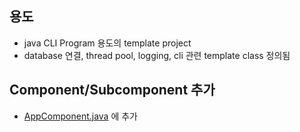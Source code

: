 ## 용도
- java CLI Program 용도의 template project  
- database 연결, thread pool, logging, cli 관련 template class 정의됨

## Component/Subcomponent 추가
- [AppComponent.java](src%2Fmain%2Fjava%2Fcom%2Fyounho%2Fdi%2Fcomponent%2FAppComponent.java) 에 추가